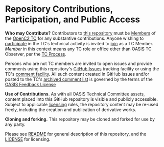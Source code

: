 # Repository Contributions, Participation, and Public Access

**Who may Contribute?** Contributors to [this repository](https://github.com/oasis-tcs/openc2-ap-sfpf/) must be 
[Members](https://www.oasis-open.org/policies-guidelines/oasis-defined-terms-2017-05-26#dMember) of the 
[OpenC2 TC](https://www.oasis-open.org/committees/tc_home.php?wg_abbrev=openc2) for any substantive contributions. Anyone wishing to [participate](https://www.oasis-open.org/org/faq#committee-participation) in the TC's technical activity 
is invited to [join](https://www.oasis-open.org/committees/join) as a TC Member. *Member* in this context means any TC role or 
office other than OASIS TC Observer, per the [TC Process](https://www.oasis-open.org/policies-guidelines/tc-process#membership). 

Persons who are not TC members are invited to open issues and provide comments using this repository's 
[GitHub Issues](https://github.com/oasis-tcs/openc2-ap-sfpf/issues/new) tracking facility or using the TC's 
[comment facility](https://www.oasis-open.org/committees/comments/index.php?wg_abbrev=openc2).  All such content created in 
GitHub Issues and/or posted to the TC's [archived comment list](https://lists.oasis-open.org/archives/openc2-comment/) is 
governed by the terms of the [OASIS Feedback License](https://www.oasis-open.org/policies-guidelines/ipr#appendixa)

**Use of Contributions.**  As with all OASIS Technical Committee assets, content placed into this GitHub repository is visible 
and publicly accessible.  Subject to applicable [licensing](https://github.com/oasis-tcs/openc2-ap-sfpf/blob/master/LICENSE.md) 
rules, the repository content may be re-used freely, including the creation and publication of derivative works.

**Cloning and forking.** This repository may be cloned and forked for use by any party. 

Please see [README](https://github.com/oasis-tcs/openc2-ap-sfpf/blob/master/README.md) for general description of this repository, 
and the [LICENSE](https://github.com/oasis-tcs/openc2-ap-sfpf/blob/master/LICENSE.md) for licensing.
